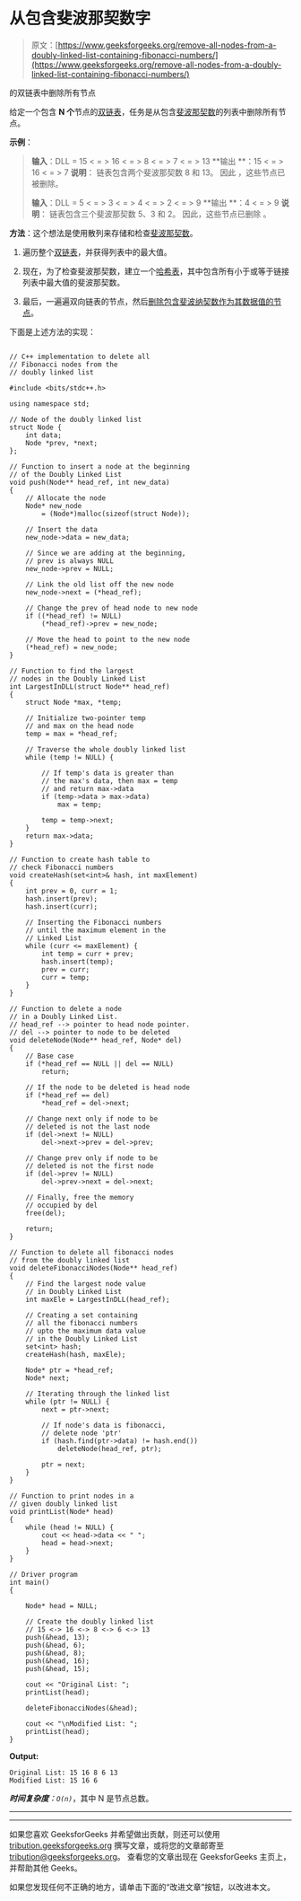 # 从包含斐波那契数字

> 原文：[https://www.geeksforgeeks.org/remove-all-nodes-from-a-doubly-linked-list-containing-fibonacci-numbers/](https://www.geeksforgeeks.org/remove-all-nodes-from-a-doubly-linked-list-containing-fibonacci-numbers/)

的双链表中删除所有节点

给定一个包含 **N 个**节点的[双链表](https://www.geeksforgeeks.org/doubly-linked-list/)，任务是从包含[斐波那契数](https://www.geeksforgeeks.org/program-for-nth-fibonacci-number/)的列表中删除所有节点。

**示例**：

> **输入**：DLL = 15 < = > 16 < = > 8 < = > 7 < = > 13
> **输出 **：15 < = > 16 < = > 7
> **说明**：
> 链表包含两个斐波那契数 8 和 13。
> 因此 ，这些节点已被删除。
> 
> **输入**：DLL = 5 < = > 3 < = > 4 < = > 2 < = > 9
> **输出 **：4 < = > 9
> **说明**：
> 链表包含三个斐波那契数 5、3 和 2。
> 因此，这些节点已删除 。

**方法**：这个想法是使用散列来存储和检查[斐波那契数](https://www.geeksforgeeks.org/program-for-nth-fibonacci-number/)。

1.  遍历整个[双链表](https://www.geeksforgeeks.org/doubly-linked-list/)，并获得列表中的最大值。

2.  现在，为了检查斐波那契数，建立一个[哈希表](https://www.geeksforgeeks.org/hashing-set-1-introduction/)，其中包含所有小于或等于链接列表中最大值的斐波那契数。

3.  最后，一遍遍双向链表的节点，然后[删除包含斐波纳契数作为其数据值的节点](https://www.geeksforgeeks.org/delete-a-node-in-a-doubly-linked-list/)。

下面是上述方法的实现：

```

// C++ implementation to delete all 
// Fibonacci nodes from the 
// doubly linked list 

#include <bits/stdc++.h> 

using namespace std; 

// Node of the doubly linked list 
struct Node { 
    int data; 
    Node *prev, *next; 
}; 

// Function to insert a node at the beginning 
// of the Doubly Linked List 
void push(Node** head_ref, int new_data) 
{ 
    // Allocate the node 
    Node* new_node 
        = (Node*)malloc(sizeof(struct Node)); 

    // Insert the data 
    new_node->data = new_data; 

    // Since we are adding at the beginning, 
    // prev is always NULL 
    new_node->prev = NULL; 

    // Link the old list off the new node 
    new_node->next = (*head_ref); 

    // Change the prev of head node to new node 
    if ((*head_ref) != NULL) 
        (*head_ref)->prev = new_node; 

    // Move the head to point to the new node 
    (*head_ref) = new_node; 
} 

// Function to find the largest 
// nodes in the Doubly Linked List 
int LargestInDLL(struct Node** head_ref) 
{ 
    struct Node *max, *temp; 

    // Initialize two-pointer temp 
    // and max on the head node 
    temp = max = *head_ref; 

    // Traverse the whole doubly linked list 
    while (temp != NULL) { 

        // If temp's data is greater than 
        // the max's data, then max = temp 
        // and return max->data 
        if (temp->data > max->data) 
            max = temp; 

        temp = temp->next; 
    } 
    return max->data; 
} 

// Function to create hash table to 
// check Fibonacci numbers 
void createHash(set<int>& hash, int maxElement) 
{ 
    int prev = 0, curr = 1; 
    hash.insert(prev); 
    hash.insert(curr); 

    // Inserting the Fibonacci numbers 
    // until the maximum element in the 
    // Linked List 
    while (curr <= maxElement) { 
        int temp = curr + prev; 
        hash.insert(temp); 
        prev = curr; 
        curr = temp; 
    } 
} 

// Function to delete a node 
// in a Doubly Linked List. 
// head_ref --> pointer to head node pointer. 
// del --> pointer to node to be deleted 
void deleteNode(Node** head_ref, Node* del) 
{ 
    // Base case 
    if (*head_ref == NULL || del == NULL) 
        return; 

    // If the node to be deleted is head node 
    if (*head_ref == del) 
        *head_ref = del->next; 

    // Change next only if node to be 
    // deleted is not the last node 
    if (del->next != NULL) 
        del->next->prev = del->prev; 

    // Change prev only if node to be 
    // deleted is not the first node 
    if (del->prev != NULL) 
        del->prev->next = del->next; 

    // Finally, free the memory 
    // occupied by del 
    free(del); 

    return; 
} 

// Function to delete all fibonacci nodes 
// from the doubly linked list 
void deleteFibonacciNodes(Node** head_ref) 
{ 
    // Find the largest node value 
    // in Doubly Linked List 
    int maxEle = LargestInDLL(head_ref); 

    // Creating a set containing 
    // all the fibonacci numbers 
    // upto the maximum data value 
    // in the Doubly Linked List 
    set<int> hash; 
    createHash(hash, maxEle); 

    Node* ptr = *head_ref; 
    Node* next; 

    // Iterating through the linked list 
    while (ptr != NULL) { 
        next = ptr->next; 

        // If node's data is fibonacci, 
        // delete node 'ptr' 
        if (hash.find(ptr->data) != hash.end()) 
            deleteNode(head_ref, ptr); 

        ptr = next; 
    } 
} 

// Function to print nodes in a 
// given doubly linked list 
void printList(Node* head) 
{ 
    while (head != NULL) { 
        cout << head->data << " "; 
        head = head->next; 
    } 
} 

// Driver program 
int main() 
{ 

    Node* head = NULL; 

    // Create the doubly linked list 
    // 15 <-> 16 <-> 8 <-> 6 <-> 13 
    push(&head, 13); 
    push(&head, 6); 
    push(&head, 8); 
    push(&head, 16); 
    push(&head, 15); 

    cout << "Original List: "; 
    printList(head); 

    deleteFibonacciNodes(&head); 

    cout << "\nModified List: "; 
    printList(head); 
} 

```

**Output:**

```
Original List: 15 16 8 6 13 
Modified List: 15 16 6

```

***时间复杂度**：`O(n)`*，其中 N 是节点总数。



* * *

* * *

如果您喜欢 GeeksforGeeks 并希望做出贡献，则还可以使用 [tribution.geeksforgeeks.org](https://contribute.geeksforgeeks.org/) 撰写文章，或将您的文章邮寄至 tribution@geeksforgeeks.org。 查看您的文章出现在 GeeksforGeeks 主页上，并帮助其他 Geeks。

如果您发现任何不正确的地方，请单击下面的“改进文章”按钮，以改进本文。